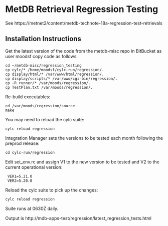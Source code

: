 
MetDB Retrieval Regression Testing
==================================

See https://metnet2/content/metdb-technote-18a-regression-test-retrievals 

Installation Instructions
-------------------------

Get the latest version of the code from the metdb-misc repo in BitBucket
as user moodsf copy code as follows:
```
cd ~/metdb-misc/regression_testing
cp cylc/* /home/moodsf/cylc-run/regression/.
cp display/html/* /var/www/html/regression/.
cp display/scripts/* /var/www/cgi-bin/regression/.
cp -R runner/* /var/moods/regression/.
cp TestPlan.txt /var/moods/regression/.
```
Re-build executables:
```
cd /var/moods/regression/source
make
```

You may need to reload the cylc suite:
```
cylc reload regression
```
Integration Manager sets the versions to be tested each month following the preprod release:
```
cd cylc-run/regression
```
Edit set_env.rc and assign V1 to the new version to be tested and V2 to the current operational version:
```
 VER1=5.21.0
 VER2=5.20.0
```
Reload the cylc suite to pick up the changes:
```
cylc reload regression
```
Suite runs at 0630Z daily.

Output is http://mdb-apps-test/regression/latest_regression_tests.html

